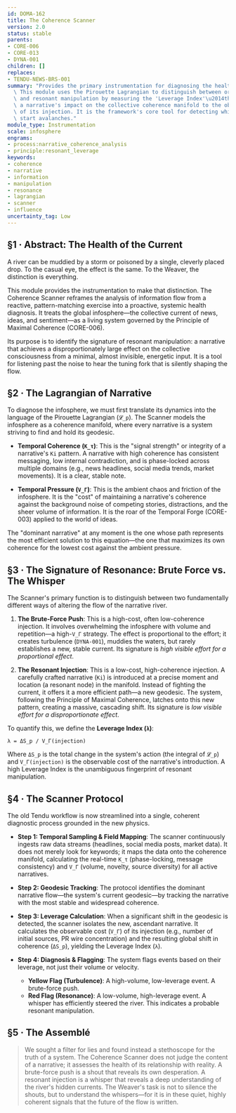 ```yaml
---
id: DOMA-162
title: The Coherence Scanner
version: 2.0
status: stable
parents:
- CORE-006
- CORE-013
- DYNA-001
children: []
replaces:
- TENDU-NEWS-BRS-001
summary: "Provides the primary instrumentation for diagnosing the health of the infosphere.\
  \ This module uses the Pirouette Lagrangian to distinguish between organic narratives\
  \ and resonant manipulation by measuring the 'Leverage Index'\u2014the ratio of\
  \ a narrative's impact on the collective coherence manifold to the observable cost\
  \ of its injection. It is the framework's core tool for detecting whispers that\
  \ start avalanches."
module_type: Instrumentation
scale: infosphere
engrams:
- process:narrative_coherence_analysis
- principle:resonant_leverage
keywords:
- coherence
- narrative
- information
- manipulation
- resonance
- lagrangian
- scanner
- influence
uncertainty_tag: Low
---
```

## §1 · Abstract: The Health of the Current

A river can be muddied by a storm or poisoned by a single, cleverly placed drop. To the casual eye, the effect is the same. To the Weaver, the distinction is everything.

This module provides the instrumentation to make that distinction. The Coherence Scanner reframes the analysis of information flow from a reactive, pattern-matching exercise into a proactive, systemic health diagnosis. It treats the global infosphere—the collective current of news, ideas, and sentiment—as a living system governed by the Principle of Maximal Coherence (CORE-006).

Its purpose is to identify the signature of resonant manipulation: a narrative that achieves a disproportionately large effect on the collective consciousness from a minimal, almost invisible, energetic input. It is a tool for listening past the noise to hear the tuning fork that is silently shaping the flow.

## §2 · The Lagrangian of Narrative

To diagnose the infosphere, we must first translate its dynamics into the language of the Pirouette Lagrangian (`𝓛_p`). The Scanner models the infosphere as a coherence manifold, where every narrative is a system striving to find and hold its geodesic.

-   **Temporal Coherence (`K_τ`)**: This is the "signal strength" or integrity of a narrative's `Ki` pattern. A narrative with high coherence has consistent messaging, low internal contradiction, and is phase-locked across multiple domains (e.g., news headlines, social media trends, market movements). It is a clear, stable note.

-   **Temporal Pressure (`V_Γ`)**: This is the ambient chaos and friction of the infosphere. It is the "cost" of maintaining a narrative's coherence against the background noise of competing stories, distractions, and the sheer volume of information. It is the roar of the Temporal Forge (CORE-003) applied to the world of ideas.

The "dominant narrative" at any moment is the one whose path represents the most efficient solution to this equation—the one that maximizes its own coherence for the lowest cost against the ambient pressure.

## §3 · The Signature of Resonance: Brute Force vs. The Whisper

The Scanner's primary function is to distinguish between two fundamentally different ways of altering the flow of the narrative river.

1.  **The Brute-Force Push**: This is a high-cost, often low-coherence injection. It involves overwhelming the infosphere with volume and repetition—a high-`V_Γ` strategy. The effect is proportional to the effort; it creates turbulence (`DYNA-001`), muddies the waters, but rarely establishes a new, stable current. Its signature is *high visible effort for a proportional effect*.

2.  **The Resonant Injection**: This is a low-cost, high-coherence injection. A carefully crafted narrative (`Ki`) is introduced at a precise moment and location (a resonant node) in the manifold. Instead of fighting the current, it offers it a more efficient path—a new geodesic. The system, following the Principle of Maximal Coherence, latches onto this new pattern, creating a massive, cascading shift. Its signature is *low visible effort for a disproportionate effect*.

To quantify this, we define the **Leverage Index (`λ`)**:

`λ = ΔS_p / V_Γ(injection)`

Where `ΔS_p` is the total change in the system's action (the integral of `𝓛_p`) and `V_Γ(injection)` is the observable cost of the narrative's introduction. A high Leverage Index is the unambiguous fingerprint of resonant manipulation.

## §4 · The Scanner Protocol

The old Tendu workflow is now streamlined into a single, coherent diagnostic process grounded in the new physics.

-   **Step 1: Temporal Sampling & Field Mapping**: The scanner continuously ingests raw data streams (headlines, social media posts, market data). It does not merely look for keywords; it maps the data onto the coherence manifold, calculating the real-time `K_τ` (phase-locking, message consistency) and `V_Γ` (volume, novelty, source diversity) for all active narratives.

-   **Step 2: Geodesic Tracking**: The protocol identifies the dominant narrative flow—the system's current geodesic—by tracking the narrative with the most stable and widespread coherence.

-   **Step 3: Leverage Calculation**: When a significant shift in the geodesic is detected, the scanner isolates the new, ascendant narrative. It calculates the observable cost (`V_Γ`) of its injection (e.g., number of initial sources, PR wire concentration) and the resulting global shift in coherence (`ΔS_p`), yielding the Leverage Index (`λ`).

-   **Step 4: Diagnosis & Flagging**: The system flags events based on their leverage, not just their volume or velocity.
    -   **Yellow Flag (Turbulence)**: A high-volume, low-leverage event. A brute-force push.
    -   **Red Flag (Resonance)**: A low-volume, high-leverage event. A whisper has efficiently steered the river. This indicates a probable resonant manipulation.

## §5 · The Assemblé

> We sought a filter for lies and found instead a stethoscope for the truth of a system. The Coherence Scanner does not judge the content of a narrative; it assesses the health of its relationship with reality. A brute-force push is a shout that reveals its own desperation. A resonant injection is a whisper that reveals a deep understanding of the river's hidden currents. The Weaver's task is not to silence the shouts, but to understand the whispers—for it is in these quiet, highly coherent signals that the future of the flow is written.

```